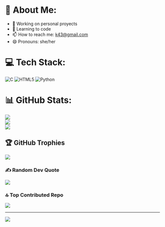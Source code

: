 # 💫 About Me:
- 🔭 Working on personal proyects
- 🌱 Learning to code
- 📫 How to reach me: k43@gmail.com
- 😄 Pronouns: she/her


# 💻 Tech Stack:
![C](https://img.shields.io/badge/c-%2300599C.svg?style=for-the-badge&logo=c&logoColor=white) ![HTML5](https://img.shields.io/badge/html5-%23E34F26.svg?style=for-the-badge&logo=html5&logoColor=white) ![Python](https://img.shields.io/badge/python-3670A0?style=for-the-badge&logo=python&logoColor=ffdd54)
# 📊 GitHub Stats:
![](https://github-readme-stats.vercel.app/api?username=ICarlota99&theme=prussian&hide_border=false&include_all_commits=false&count_private=false)<br/>
![](https://github-readme-streak-stats.herokuapp.com/?user=ICarlota99&theme=prussian&hide_border=false)<br/>
![](https://github-readme-stats.vercel.app/api/top-langs/?username=ICarlota99&theme=prussian&hide_border=false&include_all_commits=false&count_private=false&layout=compact)

## 🏆 GitHub Trophies
![](https://github-profile-trophy.vercel.app/?username=ICarlota99&theme=blue-green&no-frame=false&no-bg=false&margin-w=4)

### ✍️ Random Dev Quote
![](https://quotes-github-readme.vercel.app/api?type=horizontal&theme=radical)

### 🔝 Top Contributed Repo
![](https://github-contributor-stats.vercel.app/api?username=ICarlota99&limit=5&theme=shadow_blue&combine_all_yearly_contributions=true)

---
[![](https://visitcount.itsvg.in/api?id=ICarlota99&icon=0&color=0)](https://visitcount.itsvg.in)

<!-- Proudly created with GPRM ( https://gprm.itsvg.in ) -->
